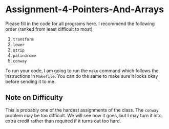# Assignment-4-Pointers-And-Arrays

Please fill in the code for all programs here.  I recommend the following order
(ranked from least difficult to most)

1. `transform`
2. `lower`
3. `strip`
4. `palindrome`
5. `conway`

To run your code, I am going to run the `make` command which follows the
instructions in `Makefile`.  You can do the same to make sure it looks okay
before sending it to me.

## Note on Difficulty

This is probably one of the hardest assignments of the class.  The `conway`
problem may be too difficult.  We will see how it goes, but I may turn it
into extra credit rather than required if it turns out too hard.

